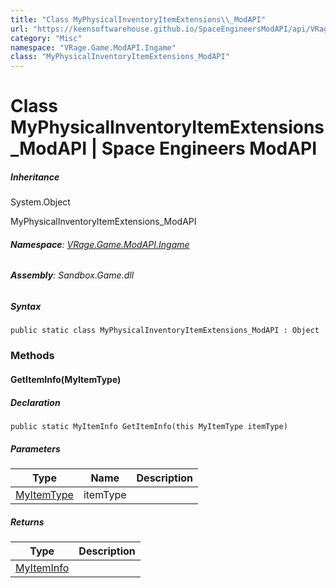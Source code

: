 ```yaml
---
title: "Class MyPhysicalInventoryItemExtensions\\_ModAPI"
url: "https://keensoftwarehouse.github.io/SpaceEngineersModAPI/api/VRage.Game.ModAPI.Ingame.MyPhysicalInventoryItemExtensions_ModAPI.html"
category: "Misc"
namespace: "VRage.Game.ModAPI.Ingame"
class: "MyPhysicalInventoryItemExtensions_ModAPI"
---
```


# Class MyPhysicalInventoryItemExtensions\_ModAPI | Space Engineers ModAPI

##### Inheritance

System.Object

MyPhysicalInventoryItemExtensions\_ModAPI

###### **Namespace**: [VRage.Game.ModAPI.Ingame](https://keensoftwarehouse.github.io/SpaceEngineersModAPI/api/VRage.Game.ModAPI.Ingame.html)

###### **Assembly**: Sandbox.Game.dll

##### Syntax

```
public static class MyPhysicalInventoryItemExtensions_ModAPI : Object
```

### Methods

#### GetItemInfo(MyItemType)

##### Declaration

```
public static MyItemInfo GetItemInfo(this MyItemType itemType)
```

##### Parameters

| Type | Name | Description |
| --- | --- | --- |
| [MyItemType](https://keensoftwarehouse.github.io/SpaceEngineersModAPI/api/VRage.Game.ModAPI.Ingame.MyItemType.html) | itemType |     |

##### Returns

| Type | Description |
| --- | --- |
| [MyItemInfo](https://keensoftwarehouse.github.io/SpaceEngineersModAPI/api/VRage.Game.ModAPI.Ingame.MyItemInfo.html) |     |